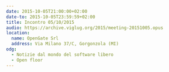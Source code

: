 ```yaml
---
date: 2015-10-05T21:00:00+02:00
date-to: 2015-10-05T23:59:59+02:00
title: Incontro 05/10/2015
audio: https://archive.viglug.org/2015/meeting-20151005.opus
location:
  name: OpenGate Srl
  address: Via Milano 37/C, Gorgonzola (MI)
odg:
  - Notizie dal mondo del software libero
  - Open floor
---
```

